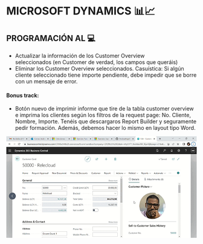 # MICROSOFT DYNAMICS 📊📈


## PROGRAMACIÓN AL 💻


- Actualizar la información de los Customer Overview seleccionados (en Customer de verdad, los campos que queráis)
- Eliminar los Customer Overview seleccionados. Casuística: Si algún cliente seleccionado tiene importe pendiente, debe impedir que se borre con un mensaje de error.


#### Bonus track:

- Botón nuevo de imprimir informe que tire de la tabla customer overview e imprima los clientes según los filtros de la request page: No. Cliente, Nombre, Importe. Tenéis que descargaros Report Builder y seguramente pedir formación.
Además, debemos hacer lo mismo en layout tipo Word.


![GIF6](recursos/GIF6.gif)












